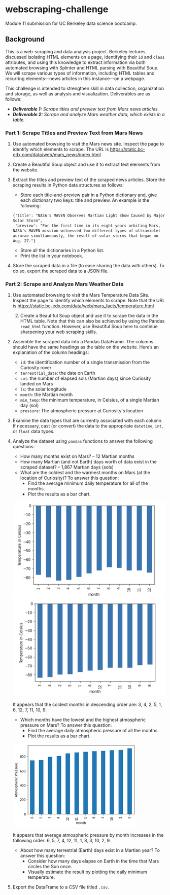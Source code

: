 # webscraping-challenge
Module 11 submission for UC Berkeley data science bootcamp.


## Background
This is a web-scraping and data analysis project. Berkeley lectures discussed isolating HTML elements on a page, identifying their `id` and `class` attributes, and using this knowledge to extract information via both automated browsing with Splinter and HTML parsing with Beautiful Soup. We will scrape various types of information, including HTML tables and recurring elements—news articles in this instance—on a webpage.

This challenge is intended to strengthen skill in data collection, organization and storage, as well as analysis and visualization. Deliverables are as follows:

- *__Deliverable 1:__ Scrape titles and preview text from Mars news articles.*
- *__Deliverable 2:__ Scrape and analyze Mars weather data, which exists in a table.*

### Part 1: Scrape Titles and Preview Text from Mars News
1. Use automated browsing to visit the Mars news site. Inspect the page to identify which elements to scrape. The URL is https://static.bc-edx.com/data/web/mars_news/index.html

2. Create a Beautiful Soup object and use it to extract text elements from the website.

3. Extract the titles and preview text of the scraped news articles. Store the scraping results in Python data structures as follows:
    * Store each title-and-preview pair in a Python dictionary and, give each dictionary two keys: title and preview. An example is the following:

    ```
    {'title': "NASA's MAVEN Observes Martian Light Show Caused by Major Solar Storm", 
     'preview': "For the first time in its eight years orbiting Mars, NASA’s MAVEN mission witnessed two different types of ultraviolet aurorae simultaneously, the result of solar storms that began on Aug. 27."}
    ```
    * Store all the dictionaries in a Python list.
    * Print the list in your notebook.

4. Store the scraped data in a file (to ease sharing the data with others). To do so, export the scraped data to a JSON file.

### Part 2: Scrape and Analyze Mars Weather Data
1. Use automated browsing to visit the Mars Temperature Data Site. Inspect the page to identify which elements to scrape. Note that the URL is https://static.bc-edx.com/data/web/mars_facts/temperature.html

    2. Create a Beautiful Soup object and use it to scrape the data in the HTML table. Note that this can also be achieved by using the Pandas `read_html` function. However, use Beautiful Soup here to continue sharpening your web scraping skills.

3. Assemble the scraped data into a Pandas DataFrame. The columns should have the same headings as the table on the website. Here’s an explanation of the column headings:

    * `id`: the identification number of a single transmission from the Curiosity rover
    * `terrestrial_date`: the date on Earth
    * `sol`: the number of elapsed sols (Martian days) since Curiosity landed on Mars
    * `ls`: the solar longitude
    * `month`: the Martian month
    * `min_temp`: the minimum temperature, in Celsius, of a single Martian day (sol)
    * `pressure`: The atmospheric pressure at Curiosity's location

4. Examine the data types that are currently associated with each column. If necessary, cast (or convert) the data to the appropriate `datetime`, `int`, or `float` data types.

5. Analyze the dataset using `pandas` functions to answer the following questions:
    * How many months exist on Mars? – 12 Martian months
    * How many Martian (and not Earth) days worth of data exist in the scraped dataset? – 1,867 Martian days (sols)
    * What are the coldest and the warmest months on Mars (at the location of Curiosity)? To answer this question:
        * Find the average minimum daily temperature for all of the months.
        * Plot the results as a bar chart.
        
    ![Average Temperature by Month](output/avg_temp_by_month.png)
    ![Average Temperature by Month – Descending](output/desc_avg_temp.png)
    
    It appears that the coldest months in descending order are: 3, 4, 2, 5, 1, 6, 12, 7, 11, 10, 9.
    
    * Which months have the lowest and the highest atmospheric pressure on Mars? To answer this question:
        * Find the average daily atmospheric pressure of all the months.
        * Plot the results as a bar chart.
        
    ![Average Pressure by Month – Ascending](output/asc_avg_pressure.png)
        
    It appears that average atmospheric pressure by month increases in the following order: 6, 5, 7, 4, 12, 11, 1, 8, 3, 10, 2, 9.
        
    * About how many terrestrial (Earth) days exist in a Martian year? To answer this question:
        * Consider how many days elapse on Earth in the time that Mars circles the Sun once.
        * Visually estimate the result by plotting the daily minimum temperature.

6. Export the DataFrame to a CSV file titled `.csv`.
